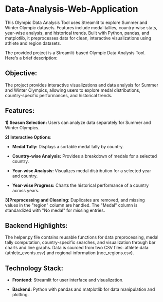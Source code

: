 # Data-Analysis-Web-Application
This Olympic Data Analysis Tool uses Streamlit to explore Summer and Winter Olympic datasets. Features include medal tallies, country-wise stats, year-wise analysis, and historical trends. Built with Python, pandas, and matplotlib, it preprocesses data for clean, interactive visualizations using athlete and region datasets.

The provided project is a Streamlit-based Olympic Data Analysis Tool. Here's a brief description:

## Objective:
The project provides interactive visualizations and data analysis for Summer and Winter Olympics, allowing users to explore medal distributions, country-specific performances, and historical trends.

## Features:
 **1) Season Selection:** Users can analyze data separately for Summer and Winter Olympics.
 
 **2) Interactive Options:**
 * **Medal Tally:** Displays a sortable medal tally by country.

 * **Country-wise Analysis:** Provides a breakdown of medals for a selected country.

* **Year-wise Analysis:** Visualizes medal distribution for a selected year and country.

* **Year-wise Progress:** Charts the historical performance of a country across years.


**3)Preprocessing and Cleaning:**
Duplicates are removed, and missing values in the "region" column are handled.
The "Medal" column is standardized with "No medal" for missing entries.


## Backend Highlights:
The helper.py file contains reusable functions for data preprocessing, medal tally computation, country-specific searches, and visualization through bar charts and line graphs.
Data is sourced from two CSV files: athlete data (athlete_events.csv) and regional information (noc_regions.csv).


## Technology Stack:
* **Frontend:** Streamlit for user interface and visualization.

* **Backend:** Python with pandas and matplotlib for data manipulation and plotting.

